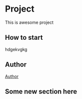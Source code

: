 # Project
This is awesome project
## How to start
hdgekvgkg
## Author
[Author](author.md)
## Some new section here
